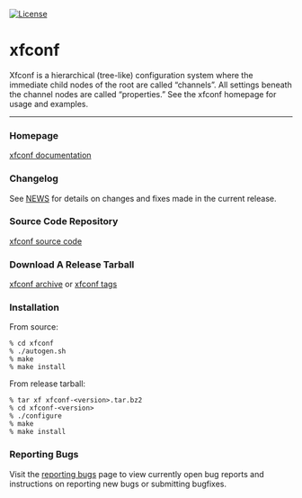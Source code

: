 [![License](https://img.shields.io/badge/License-GPL%20v2-blue.svg)](https://gitlab.xfce.org/xfce/xfconf/COPYING)

xfconf
====================

Xfconf is a hierarchical (tree-like) configuration system where the immediate 
child nodes of the root are called “channels”. All settings beneath the 
channel nodes are called “properties.”
See the xfconf homepage for usage and examples.

----

### Homepage

[xfconf documentation](https://docs.xfce.org/xfce/xfconf/start)

### Changelog

See [NEWS](https://gitlab.xfce.org/xfce/xfconf/-/blob/master/NEWS) for details on changes and fixes made in the current release.

### Source Code Repository

[xfconf source code](https://gitlab.xfce.org/xfce/xfconf)

### Download A Release Tarball

[xfconf archive](https://archive.xfce.org/src/xfce/xfconf)
    or
[xfconf tags](https://gitlab.xfce.org/xfce/xfconf/-/tags)
### Installation

From source: 

    % cd xfconf
    % ./autogen.sh
    % make
    % make install

From release tarball:

    % tar xf xfconf-<version>.tar.bz2
    % cd xfconf-<version>
    % ./configure
    % make
    % make install

### Reporting Bugs

Visit the [reporting bugs](https://docs.xfce.org/xfce/xfconf/bugs) page to view currently open bug reports and instructions on reporting new bugs or submitting bugfixes.

